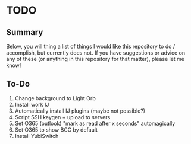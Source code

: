 # TODO
## Summary
Below, you will thing a list of things I would like this repository to do / accomplish, but currently does not. If you have suggestions or advice on any of these (or anything in this repository for that matter), please let me know!


## To-Do
1) Change background to Light Orb
1) Install work IJ
1) Automatically install IJ plugins (maybe not possible?)
1) Script SSH keygen + upload to servers
1) Set O365 (outlook) "mark as read after x seconds" automagically
1) Set O365 to show BCC by default
1) Install YubiSwitch